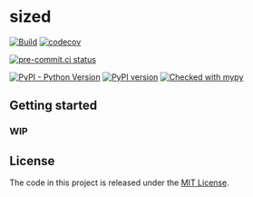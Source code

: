 # sized

[![Build](https://github.com/ionite34/sized/actions/workflows/build.yml/badge.svg)](https://github.com/ionite34/sized/actions/workflows/build.yml)
[![codecov](https://codecov.io/gh/ionite34/sized/branch/main/graph/badge.svg)](https://codecov.io/gh/ionite34/sized)

[![pre-commit.ci status](https://results.pre-commit.ci/badge/github/ionite34/sized/main.svg)](https://results.pre-commit.ci/latest/github/ionite34/sized/main)

[![PyPI - Python Version](https://img.shields.io/pypi/pyversions/sized)](https://pypi.org/project/sized/)
[![PyPI version](https://badge.fury.io/py/sized.svg)](https://pypi.org/project/sized/)
[![Checked with mypy](http://www.mypy-lang.org/static/mypy_badge.svg)](http://mypy-lang.org/)

## Getting started
### WIP

## License
The code in this project is released under the [MIT License](LICENSE).
